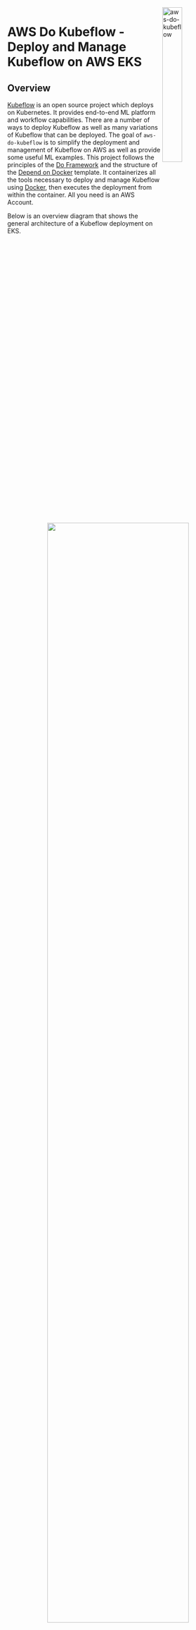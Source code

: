 <img alt="aws-do-kubeflow" src="./img/do-kubeflow.png" width="30%" align="right" />

# AWS Do Kubeflow - Deploy and Manage Kubeflow on AWS EKS

## Overview

[Kubeflow](https://www.kubeflow.org) is an open source project which deploys on Kubernetes. It provides end-to-end ML platform and workflow capabilities. There are a number of ways to deploy Kubeflow as well as many variations of Kubeflow that can be deployed. The goal of `aws-do-kubeflow` is to simplify the deployment and management of Kubeflow on AWS as well as provide some useful ML examples. This project follows the principles of the [Do Framework](https://bit.ly/do-framework) and the structure of the [Depend on Docker](https://bit.ly/do-docker-project) template. It containerizes all the tools necessary to deploy and manage Kubeflow using [Docker](https://docs.docker.com/get-docker/), then executes the deployment from within the container. All you need is an AWS Account. 

Below is an overview diagram that shows the general architecture of a Kubeflow deployment on EKS.

<center><img src="./img/aws-do-kubeflow-diagram.png" width="80%" /></center> <br/>
<center>Fig.1 - Deployment Architecture</center> <br/>

The deployment process is described on Fig. 2 below:

<center><img src="./img/aws-do-kubeflow-process.png" width="80%" /></center> <br/>
<center>Fig.2 - Kubeflow deployment process with aws-do-kubeflow</center> <br/>

## Prerequisites
1) AWS Account - you will need an AWS account
2) EKS Cluster - it is assumed that an EKS cluster already exists in the account. If a cluster is needed, one way to create it, is by following the instructions in the [aws-do-eks](https://github.com/aws-samples/aws-do-eks) project. In that case it is recommended to use cluser manifest `/eks/eks-kubeflow.yaml`, located within the aws-do-eks conatiner.
3) Optionally, we recommend using [AWS Cloud9](https://aws.amazon.com/cloud9/) as a working environment. Instructions for setting up a Cloud9 IDE are available [here](https://github.com/aws-samples/aws-distributed-training-workshop-eks/blob/main/SETUP.md#04-setup-cloud9-ide)

## Configure 
All configuration settings of the `aws-do-kubeflow` project are centralized in its [`.env`](.env) file. To review or change any of the settings, simply execute [`./config.sh`](./config.sh). The AWS_CLUSTER_NAME setting must match the name of your existing EKS Cluster, and AWS_REGION should match the AWS Region where the cluster is deployed.

The `aws-do-kubeflow` project supports both the generic and AWS specific Kubeflow distributions. Your desired distribution to deploy, can be configured via setting `KF_DISTRO`. By default, the project deploys the AWS vanilla distribution.

## Build
Please execute the [`./build.sh`](./build.sh) script to build the project. This will create the "aws-do-kubeflow" container image and tag it using the registry and version tag specified in the project configuration.

## Run
Execute [`./run.sh`](./run.sh) to bring up the Docker container. 

## Status
To check if the container is up, execute [`./status.sh`](./status.sh). If the container is in Exited state, it can be started with [`./start.sh`](./start.sh`) 

## Exec
Executing the [`./exec.sh`](./exec.sh) script will open a bash shell inside the `aws-do-kubeflow` container.

## Deploy Kubeflow
To deploy your configured distribution of Kubeflow, simply execute [`./kubeflow-deploy.sh`](Container-Root/kubeflow/kubeflow-deploy.sh)

The deployment creates several groups of pods in your EKS cluster. Upon successful deployment, all pods will be in Running state. To check the state of all pods in the cluster, use command:
`kubectl get pods -A`.

## Access Kubeflow Dashboard
In order to access the Kubeflow Dashboard, the Istio Ingress Gateway service of this Kubeflow deployment needs to be exposed outside the cluster. In a production deployment this is typically done via an Application Load Balancer (ALB), however this requires a DNS domain registration and a matching SSL certificate. 

For an easy way to expose the Kubeflow Dashboard, we can use `kubectl port-forward` from Cloud9 or from any machine that has a browser and kubectl access to the cluster.
To start the port-forward, execute script [`./kubeflow-expose.sh`](Container-Root/kubeflow/kubeflow-expose.sh). 

If you are in Cloud9, select Preview->Preview Running Application. This will open a browser tab within Cloud9. You can expand that tab to a full-browser by clicking the icon in the upper-right corner.

If you are on a machine with its own browser, just navigate to localhost:8080 to open the Kubeflow Dashboard.

<center><img src="img/aws-kubeflow-dashboard.png" align="center" width="80%" /></center> <br/>
<center>Fig. 3 - Kubeflow Dashboard</center> <br/>

## Remove Kubeflow Deployment
To remove your Kubeflow deployment, simply execute [`./kubeflow-remove.sh`](Container-Root/kubeflow/kubeflow-remove.sh) from within the `aws-do-kubeflow` container.

## Command reference

* [./config.sh](./config.sh) - configure aws-do-kubeflow project settings interactively
* [./build.sh](./build.sh) - build aws-do-kubeflow container image
* [./login.sh](./login.sh) - login to the configred container registry
* [./push.sh](./push.sh) - push aws-do-kubeflow container image to configured registry
* [./pull.sh](./pull.sh) - pull aws-do-kubeflow container image from a configured existing registry
* [./prune.sh](./prune.sh) - delete all unused docker containers, networks and images from the local host
* [./run.sh](./run.sh) - run aws-do-kubeflow container
* [./status.sh](./status.sh) - show current aws-do-kubeflow container status
* [./logs.sh](./logs.sh) - show logs of the running aws-do-kubeflow container
* [./start.sh](./start.sh) - start the aws-do-kubeflow container if is currently in "Exited" status
* [./exec.sh](./exec.sh) - execute a command inside the running aws-do-kubeflow container, the default command is `bash`
* [./stop.sh](./stop.sh) - stop and remove the aws-do-kubeflow container
* [./test.sh](./test.sh) - run container unit tests

## Security

See [CONTRIBUTING](CONTRIBUTING.md#security-issue-notifications) for more information.

## License

This library is licensed under the MIT-0 License. See the [LICENSE](LICENSE) file.

## Troubleshooting

* Cloud9 instance running out of disk space - refer to instructions for increasing of volume size [here](https://github.com/aws-samples/aws-distributed-training-workshop-eks/blob/main/SETUP.md#04-setup-cloud9-ide)

* Errors regarding your permissions as a user in Cloud9 - refer to [Create an IAM role for your Workspace](https://www.eksworkshop.com/020_prerequisites/iamrole/).

* Namespaces are left in Terminating state when removing a Kubeflow deployment - execute script [`./configure/ns-clear.sh`](Container-Root/kubeflow/configure/ns-clear.sh)

## Credits
* Mark Vinciguerra - @mvincig
* Jason Dang - @jndang
* Tatsuo Azeyanagi - @tazeyana
* Alex Iankoulski - @iankouls
* Kanwaljit Khurmi - @kkhurmi
* Milena Boytchef - @boytchef
* Gautam Kumar - @gauta


## References
* [Machine Learning Using Kubeflow](https://www.eksworkshop.com/advanced/420_kubeflow/)
* [Docker](https://www.docker.com)
* [Kubernetes](https://kubernetes.io)
* [Kubeflow](https://www.kubeflow.org/)
* [Amazon Web Services](https://aws.amazon.com)
* [Depend On Docker Project](https://github.com/iankoulski/depend-on-docker)
* [AWS Do EKS Project](https://github.com/aws-samples/aws-do-eks)
* [Kubeflow on AWS](https://awslabs.github.io/kubeflow-manifests/)
* [AWS Kubeflow Deployment](https://awslabs.github.io/kubeflow-manifests/docs/deployment/vanilla/guide/)
* [AWS Kubeflow Blog](https://aws.amazon.com/blogs/machine-learning/build-and-deploy-a-scalable-machine-learning-system-on-kubernetes-with-kubeflow-on-aws/)
* [AWS Kubeflow Multitenancy](https://aws.amazon.com/blogs/opensource/building-a-multi-tenant-kubeflow-environment-on-amazon-eks-using-amazon-cognito-and-adfs/)
* [Kubeflow Pipelines](https://github.com/kubeflow/pipelines)
* [Kubeflow Training Operator](https://github.com/kubeflow/training-operator/tree/master/sdk/python/kubeflow/training/models)
* [EKS Distributed Training Workshop](https://github.com/aws-samples/aws-distributed-training-workshop-eks)
* [Kubeflow MPI Operator](https://github.com/kubeflow/mpi-operator)
* [Distributed Training with Tensorflow and Kubeflow](https://github.com/aws-samples/amazon-eks-machine-learning-with-terraform-and-kubeflow)
* [Distributed Training using Pytorch with Kubeflow](Container-Root/kubeflow/examples/distributed-training/pytorch/workshop/README.md)

